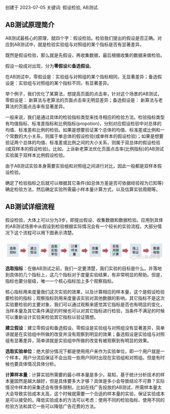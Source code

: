 创建于 2023-07-05
关键词: 假设检验, AB测试.

## **AB测试原理简介**

AB测试最核心的原理，就四个字：假设检验。检验我们提出的假设是否正确。对应到AB测试中，就是检验实验组与对照组的某个指标是否有显著差异。

既然是假设检验，那么就是先假设，再收集数据，最后根据收集的数据来做检验。

假设一般成对出现，分为**零假设**和**备选假设**。

在AB测试中，零假设是：实验组与对照组的某个指标相同，无显著差异；备选假设是：实验组与对照组的某个指标不同，有显著差异。

举个例子，我们优化了某算法，想提高页面的点击率，针对这个场景的AB测试，零假设是： 新算法与老算法的页面点击率无明显差异；备选假设是： 新算法与老算法的页面点击率有显著差异。

一般来说，我们是通过具体的检验指标类型来找寻相应的检验方法。检验指标类型有均值指标、标准差指标和比例指标(propotion)，分别对应假设检验中对总体的均值、标准差和比例的检验。如果是想要验证某个总体的均值、标准差或比例和一个常数的大小关系，则属于单总体的假设检验(或单样本的假设检验)；如果是想要验证两个总体的均值、标准差或比例之间的大小关系，则属于双总体的假设检验(或双样本的假设检验)。比如，上诉新老算法优化页面点击率(比例指标)的AB测试实验属于双样本比例假设检验。

由于AB测试实验本身需要实验组和对照组之间进行对比，因此一般都是双样本假设检验。

确定了检验指标之后就可以根据其它条件(如总体方差是否可依据经验视为已知等)确定检验方法，然后确定实验所需最小样本量计算方式，以及估算实验周期等。

## **AB测试详细流程**

假设检验，大体上可以分为3步，即提出假设、收集数据和数据检验。应用到具体的AB测试场景中从假设到检验根据实际情况会有一个较长的实验流程，大部分情况下这个流程可以用下图表示清楚。

![image-20230705151716666](img/image-20230705151716666.png)

**选取指标**：在做AB测试之前，我们一定要清楚，我们实验的目标是什么。并落地到具体的几个指标上，这几个指标对于度量实验结果，有非常明显的帮助。但是，指标也要分层级，唯一一个核心指标加上多个观察指标。

核心指标用来度量我们这次实验的效果，以及计算相应的样本量，这个是假设检验要检验的指标；观察指标则用来度量该实验对其他数据的影响，其它指标不是这次实验要检验的主要对象，我们可以通过观察来感觉其它指标是否也有明显的变化，当样本量及其它条件满足的时候也可以对其它指标进行检验，当条件不满足的时候可以重新设计实验来检验其它指标以验证猜想。

**建立假设**：建立零假设和备选假设。零假设是实验组与对照组没有显著差异，简单讲就是在实验组中所做的改变并没有观察到明显的效果；备选假设是实验组与对照组有显著差异，简单讲就是实验组中所做的改变有被观察到有明显的效果。

**选取实验单位**：绝大部分情况下都是使用用户来作为实验单位，即一个用户就是一个样本，用户分流后保证不会出现一些用户同时出现在实验组和对照组。但是有时候也要具体情况具体分析。

**计算样本量**：计算实验所需要的最小样本量是多少。易知，基于统计分析技术的样本量固然是越大越好，但是具体要多大才够？具体是多小会导致结论不可靠？实际情况中样本的采集还会有很多限制，比如在线广告投放的AB测试，所需样本量太大会导致实验成本太高，这个时候就需要一个合适的样本量的实验，保证实验成本是可以接受的。降低实验成本的方法可以考虑：使用不同的检验指标、使用不同的检验方法和其它一些可以降低广告花费的方法。

